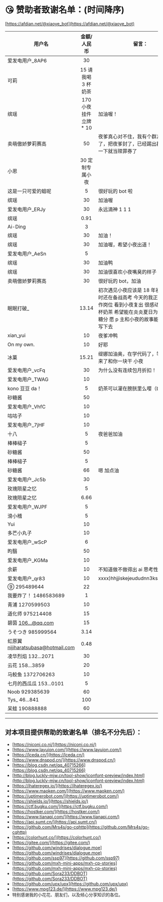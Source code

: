 # 😘 赞助者致谢名单：(时间降序)

[https://afdian.net/@xiaoye_bot](https://afdian.net/@xiaoye_bot)

| 用户名                             |      金额/人民币       | 留言：                                                                                                                                                                                |
| ---------------------------------- | :--------------------: | ------------------------------------------------------------------------------------------------------------------------------------------------------------------------------------- |
| 爱发电用户\_8AP6                   |           30           |                                                                                                                                                                                       |
| 可莉                               |   15 请我喝 3 杯奶茶   |                                                                                                                                                                                       |
| 缤瑶                               | 170 小夜挂件立牌 \* 10 | 加油喔！                                                                                                                                                                              |
| 卖萌傲娇萝莉赛高                   |           50           | 夜爹真心对不住，我有个群友手贱举报了，把夜爹封了，已经踢出群了，赞助一下就当赎罪券了                                                                                                  |
| 小恩                               |    30 定制专属小夜     |                                                                                                                                                                                       |
| 这是一只可爱的蛆呢                 |           5            | 很好玩的 bot 啦                                                                                                                                                                       |
| 缤瑶                               |           30           | 加油喔                                                                                                                                                                                |
| 爱发电用户\_ERJy                   |           30           | 永远滴神 1 1 1                                                                                                                                                                        |
| 缤瑶                               |          0.91          |                                                                                                                                                                                       |
| Ai-Ding                            |           3            |                                                                                                                                                                                       |
| 缤瑶                               |           30           | 加油！                                                                                                                                                                                |
| 缤瑶                               |           30           | 加油喔，希望小夜出道！                                                                                                                                                                |
| 爱发电用户\_AeSn                   |           5            |                                                                                                                                                                                       |
| 缤瑶                               |           30           | 加油鸭                                                                                                                                                                                |
| 缤瑶                               |           30           | 加油很喜欢小夜嘴臭的样子                                                                                                                                                              |
| 卖萌傲娇萝莉赛高                   |           30           | 很好玩的 bot，加油                                                                                                                                                                    |
| 眠眠打破\_                         |         13.14          | 初次遇见小夜应该是 18 年初的时候 那时还在备战高考 今天的我正式走上了工作岗位 看到小夜复出 很感动 请 p 主喝杯奶茶 希望能在炎炎夏日为您带来一点糖分 愿 p 主和小夜的故事能够长远书写下去 |
| xian_yui                           |           10           | 夜爹冲鸭                                                                                                                                                                              |
| On my own.                         |           10           | 好耶                                                                                                                                                                                  |
| 冰菓                               |         15.21          | 缇娜加油奥，在学代码了，等我学成归来了和你一块干 小夜                                                                                                                                 |
| 爱发电用户\_vcFq                   |           30           | 为什么没有连续包月折扣！！                                                                                                                                                            |
| 爱发电用户\_TWAG                   |           10           |
| kono 豆豆 da！                     |           5            | 奶茶可以灌在膀胱里么嘤（bushi）                                                                                                                                                       |
| 砂糖酱                             |           50           |
| 爱发电用户\_VhfC                   |           10           |
| 咕咕子                             |           10           |
| 爱发电用户\_7jHF                   |           10           |
| 十八                               |           5            | 夜爸爸加油                                                                                                                                                                            |
| 棒棒槌子                           |           5            |
| 砂糖酱                             |           50           |
| 棒棒槌子                           |           5            |
| 砂糖酱                             |           66           | 嗯 加点油                                                                                                                                                                             |
| 爱发电用户\_Jc5b                   |           30           |
| 玫瑰陨星之忆                       |           5            |
| 玫瑰陨星之忆                       |          6.66          |
| 爱发电用户\_WJPF                   |           5            |
| 滑小稽                             |           5            |
| Yui                                |           10           |
| 多芒小丸子                         |           10           |
| 爱发电用户\_wScP                   |           6            |
| 昀翳                               |           50           |
| 爱发电用户\_KGMa                   |           10           |
| 余薪                               |           10           | 不知道做不做得出 ai 思考性行为...                                                                                                                                                     |
| 爱发电用户\_qr83                   |           10           | xxxx)hhjjiskejeududnn3kssioskwnssj                                                                                                                                                    |
| ⑨ 295489644                        |           22           |                                                                                                                                                                                       |
| 我要炸了！ 1486583689              |           1            |                                                                                                                                                                                       |
| 青浦 1270599503                    |           10           |                                                                                                                                                                                       |
| 道化师 975214408                   |           15           |                                                                                                                                                                                       |
| 碧茵 106...@qq.com                 |           15           |                                                                                                                                                                                       |
| うそつき 985999564                 |          3.14          |                                                                                                                                                                                       |
| 虹原翼 nijiharatsubasa@hotmail.com |          0.48          |                                                                                                                                                                                       |
| 凌华烈焰 132...2071                |           30           |                                                                                                                                                                                       |
| 云花 158...3859                    |           20           |                                                                                                                                                                                       |
| 马鲛鱼 1372706263                  |           10           |                                                                                                                                                                                       |
| 七月的西瓜瓜 153...0101            |           5            |                                                                                                                                                                                       |
| Noob 929385639                     |           60           |                                                                                                                                                                                       |
| Tys\_ 46...841                     |          100           |                                                                                                                                                                                       |
| 呆蛙 190888888                     |           60           |                                                                                                                                                                                       |

---

## 对本项目提供帮助的致谢名单（排名不分先后）：

- [https://niconi.co.ni/](https://niconi.co.ni/)
- [https://www.layuion.com/](https://www.layuion.com/)
- [https://lceda.cn/](https://lceda.cn/)
- [https://www.dnspod.cn/](https://www.dnspod.cn/)
- [https://blog.csdn.net/qq_40715266](https://blog.csdn.net/qq_40715266)
- [http://blog.luckly-mjw.cn/tool-show/iconfont-preview/index.html](http://blog.luckly-mjw.cn/tool-show/iconfont-preview/index.html)
- [https://ihateregex.io/](https://ihateregex.io/)
- [https://www.maoken.com/](https://www.maoken.com/)
- [https://uptimerobot.com/](https://uptimerobot.com/)
- [https://shields.io/](https://shields.io/)
- [https://ctf.bugku.com/](https://ctf.bugku.com/)
- [https://hostker.com/](https://hostker.com/)
- [https://www.tianapi.com/](https://www.tianapi.com/)
- [https://api.sumt.cn/](https://api.sumt.cn/)
- [https://github.com/Mrs4s/go-cqhttp](https://github.com/Mrs4s/go-cqhttp)
- [https://colorhunt.co/](https://colorhunt.co/)
- [https://gitee.com/](https://gitee.com/)
- [https://github.com/windrises/dialogue.moe](https://github.com/windrises/dialogue.moe)
- [https://github.com/ssp97](https://github.com/ssp97)
- [https://github.com/mxh-mini-apps/mxh-cp-stories](https://github.com/mxh-mini-apps/mxh-cp-stories)
- [https://github.com/Sora233/DDBOT](https://github.com/Sora233/DDBOT)
- [https://github.com/upx/upx](https://github.com/upx/upx)
- [https://www.mpg123.de/](https://www.mpg123.de/)
- 特别感谢我的小花花、朋友们，以及倾心分享知识的各位。
